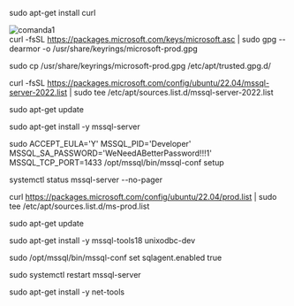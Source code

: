 sudo apt-get install curl 

![comanda1](Imatges/1.jpg)
<br>
curl -fsSL https://packages.microsoft.com/keys/microsoft.asc | sudo gpg --dearmor -o /usr/share/keyrings/microsoft-prod.gpg


sudo cp /usr/share/keyrings/microsoft-prod.gpg /etc/apt/trusted.gpg.d/


curl -fsSL https://packages.microsoft.com/config/ubuntu/22.04/mssql-server-2022.list | sudo tee /etc/apt/sources.list.d/mssql-server-2022.list


sudo apt-get update


sudo apt-get install -y mssql-server


sudo ACCEPT_EULA='Y' MSSQL_PID='Developer' MSSQL_SA_PASSWORD='WeNeedABetterPassword!!!1' MSSQL_TCP_PORT=1433 /opt/mssql/bin/mssql-conf setup


systemctl status mssql-server --no-pager


curl https://packages.microsoft.com/config/ubuntu/22.04/prod.list | sudo tee /etc/apt/sources.list.d/ms-prod.list


sudo apt-get update


sudo apt-get install -y mssql-tools18 unixodbc-dev


sudo /opt/mssql/bin/mssql-conf set sqlagent.enabled true


sudo systemctl restart mssql-server


sudo apt-get install -y net-tools



